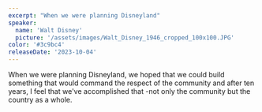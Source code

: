 ```yaml
---
excerpt: "When we were planning Disneyland"
speaker:
  name: 'Walt Disney'
  picture: '/assets/images/Walt_Disney_1946_cropped_100x100.JPG'
color: '#3c9bc4'
releaseDate: '2023-10-04'
---
```

When we were planning Disneyland, we hoped that we could build something that would command the respect of the community and after ten years, I feel that we've accomplished that -not only the community but the country as a whole.